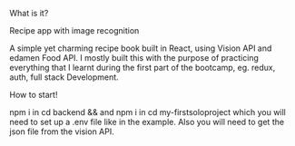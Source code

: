 What is it?

Recipe app with image recognition

A simple yet charming recipe book built in React, using Vision API and edamen Food API. I mostly built this with the purpose of practicing everything that I learnt during the first part of the bootcamp, eg. redux, auth, full stack Development.

How to start!

npm i in cd backend && and npm i in cd my-firstsoloproject which you will need to set up a .env file like in the example. Also you will need to get the json file from the vision API.

